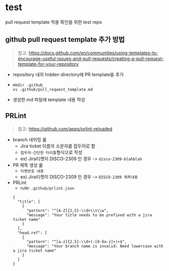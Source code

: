 # test
pull request template 적용 확인을 위한 test repo

## github pull request template 추가 방법
> 참고: https://docs.github.com/en/communities/using-templates-to-encourage-useful-issues-and-pull-requests/creating-a-pull-request-template-for-your-repository
- repository 내의 hidden directory에 PR template을 추가
- ``` 
  mkdir .github 
  vi .github/pull_request_template.md
  ```
- 생성한 md 파일에 template 내용 작성

## PRLint
> 참고: https://github.com/apps/prlint-reloaded
- branch 네이밍 룰
  - Jira ticket 이름의 소문자를 접두어로 함
  - `접두어-간단한 타이틀`형식으로 작성
  - ex) Jira티켓이 DISCO-2309 인 경우 -> `disco-2309-blahblah`
- PR 제목 생성 룰
  - `티켓번호 내용`
  - ex) Jira티켓이 DISCO-2309 인 경우 -> `DISCO-2309 제목내용`
- PRLint
  - rule: `.github/prlint.json`
  ```
  {
    "title": [
      {
        "pattern": "^[A-Z]{2,5}-\\d+\\s\\w",
        "message": "Your title needs to be prefixed with a jira ticket name"
      }
    ],
    "head.ref": [
      {
        "pattern": "^[a-z]{2,5}-\\d+(-[0-9a-z]+)+$",
        "message": "Your branch name is invalid: Need lowercase with a jira ticket name"
      }
    ]
  }
  ```
  
